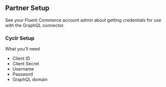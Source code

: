 
## Partner Setup

See your Fluent Commerce account admin about getting credentials for use with the GraphQL connector.

### Cyclr Setup

What you'll need

*   Client ID
*   Client Secret
*   Username
*   Password
*   GraphQL domain
